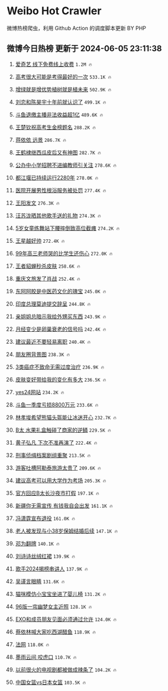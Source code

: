 # Weibo Hot Crawler 



微博热榜爬虫，利用 Github Action 的调度脚本更新 BY PHP 


## 微博今日热榜 更新于 2024-06-05 23:11:38 
1. [爱奇艺 线下免费线上收费](https://s.weibo.com/weibo?q=%E7%88%B1%E5%A5%87%E8%89%BA%20%E7%BA%BF%E4%B8%8B%E5%85%8D%E8%B4%B9%E7%BA%BF%E4%B8%8A%E6%94%B6%E8%B4%B9&t=31&band_rank=1&Refer=top) `1.2M 🔥` 

1. [高考很大可能是考得最好的一次](https://s.weibo.com/weibo?q=%23%E9%AB%98%E8%80%83%E5%BE%88%E5%A4%A7%E5%8F%AF%E8%83%BD%E6%98%AF%E8%80%83%E5%BE%97%E6%9C%80%E5%A5%BD%E7%9A%84%E4%B8%80%E6%AC%A1%23&t=31&band_rank=2&Refer=top) `533.1K 🔥` 

1. [增绿就是增优势植树就是植未来](https://s.weibo.com/weibo?q=%23%E5%A2%9E%E7%BB%BF%E5%B0%B1%E6%98%AF%E5%A2%9E%E4%BC%98%E5%8A%BF%E6%A4%8D%E6%A0%91%E5%B0%B1%E6%98%AF%E6%A4%8D%E6%9C%AA%E6%9D%A5%23&t=31&band_rank=3&Refer=top) `502.9K 🔥` 

1. [刘恋和陈昊宇十年前就认识了](https://s.weibo.com/weibo?q=%23%E5%88%98%E6%81%8B%E5%92%8C%E9%99%88%E6%98%8A%E5%AE%87%E5%8D%81%E5%B9%B4%E5%89%8D%E5%B0%B1%E8%AE%A4%E8%AF%86%E4%BA%86%23&t=31&band_rank=4&Refer=top) `499.1K 🔥` 

1. [斗鱼退缴主播非法收益超1亿](https://s.weibo.com/weibo?q=%23%E6%96%97%E9%B1%BC%E9%80%80%E7%BC%B4%E4%B8%BB%E6%92%AD%E9%9D%9E%E6%B3%95%E6%94%B6%E7%9B%8A%E8%B6%851%E4%BA%BF%23&t=31&band_rank=5&Refer=top) `489.6K 🔥` 

1. [王楚钦祝高考生金榜题名](https://s.weibo.com/weibo?q=%E7%8E%8B%E6%A5%9A%E9%92%A6%E7%A5%9D%E9%AB%98%E8%80%83%E7%94%9F%E9%87%91%E6%A6%9C%E9%A2%98%E5%90%8D&t=31&band_rank=6&Refer=top) `288.2K 🔥` 

1. [蒋依依 远景](https://s.weibo.com/weibo?q=%E8%92%8B%E4%BE%9D%E4%BE%9D%20%E8%BF%9C%E6%99%AF&t=31&band_rank=7&Refer=top) `286.7K 🔥` 

1. [王鹤棣继西瓜皮后又有神图](https://s.weibo.com/weibo?q=%E7%8E%8B%E9%B9%A4%E6%A3%A3%E7%BB%A7%E8%A5%BF%E7%93%9C%E7%9A%AE%E5%90%8E%E5%8F%88%E6%9C%89%E7%A5%9E%E5%9B%BE&t=31&band_rank=8&Refer=top) `282.7K 🔥` 

1. [公办中小学招聘不进编教师引关注](https://s.weibo.com/weibo?q=%23%E5%85%AC%E5%8A%9E%E4%B8%AD%E5%B0%8F%E5%AD%A6%E6%8B%9B%E8%81%98%E4%B8%8D%E8%BF%9B%E7%BC%96%E6%95%99%E5%B8%88%E5%BC%95%E5%85%B3%E6%B3%A8%23&t=31&band_rank=9&Refer=top) `278.6K 🔥` 

1. [都江堰已持续运行2280年](https://s.weibo.com/weibo?q=%23%E9%83%BD%E6%B1%9F%E5%A0%B0%E5%B7%B2%E6%8C%81%E7%BB%AD%E8%BF%90%E8%A1%8C2280%E5%B9%B4%23&t=31&band_rank=10&Refer=top) `278.0K 🔥` 

1. [医院开展男性根浴服务被处罚](https://s.weibo.com/weibo?q=%23%E5%8C%BB%E9%99%A2%E5%BC%80%E5%B1%95%E7%94%B7%E6%80%A7%E6%A0%B9%E6%B5%B4%E6%9C%8D%E5%8A%A1%E8%A2%AB%E5%A4%84%E7%BD%9A%23&t=31&band_rank=11&Refer=top) `277.4K 🔥` 

1. [王阳发文](https://s.weibo.com/weibo?q=%23%E7%8E%8B%E9%98%B3%E5%8F%91%E6%96%87%23&t=31&band_rank=12&Refer=top) `276.3K 🔥` 

1. [汪苏泷晒其他歌手送的礼物](https://s.weibo.com/weibo?q=%23%E6%B1%AA%E8%8B%8F%E6%B3%B7%E6%99%92%E5%85%B6%E4%BB%96%E6%AD%8C%E6%89%8B%E9%80%81%E7%9A%84%E7%A4%BC%E7%89%A9%23&t=31&band_rank=13&Refer=top) `274.3K 🔥` 

1. [5岁女童练舞站下腰摔倒致高位截瘫](https://s.weibo.com/weibo?q=%235%E5%B2%81%E5%A5%B3%E7%AB%A5%E7%BB%83%E8%88%9E%E7%AB%99%E4%B8%8B%E8%85%B0%E6%91%94%E5%80%92%E8%87%B4%E9%AB%98%E4%BD%8D%E6%88%AA%E7%98%AB%23&t=31&band_rank=14&Refer=top) `274.2K 🔥` 

1. [王星越好帅](https://s.weibo.com/weibo?q=%E7%8E%8B%E6%98%9F%E8%B6%8A%E5%A5%BD%E5%B8%85&t=31&band_rank=15&Refer=top) `272.4K 🔥` 

1. [99年高三老师哭的比学生还伤心](https://s.weibo.com/weibo?q=%2399%E5%B9%B4%E9%AB%98%E4%B8%89%E8%80%81%E5%B8%88%E5%93%AD%E7%9A%84%E6%AF%94%E5%AD%A6%E7%94%9F%E8%BF%98%E4%BC%A4%E5%BF%83%23&t=31&band_rank=16&Refer=top) `272.0K 🔥` 

1. [王者貂蝉秒杀皮肤](https://s.weibo.com/weibo?q=%23%E7%8E%8B%E8%80%85%E8%B2%82%E8%9D%89%E7%A7%92%E6%9D%80%E7%9A%AE%E8%82%A4%23&t=31&band_rank=17&Refer=top) `258.6K 🔥` 

1. [重庆文旅发了肖战](https://s.weibo.com/weibo?q=%23%E9%87%8D%E5%BA%86%E6%96%87%E6%97%85%E5%8F%91%E4%BA%86%E8%82%96%E6%88%98%23&t=31&band_rank=18&Refer=top) `252.4K 🔥` 

1. [东阿阿胶是中医药文化的瑰宝](https://s.weibo.com/weibo?q=%23%E4%B8%9C%E9%98%BF%E9%98%BF%E8%83%B6%E6%98%AF%E4%B8%AD%E5%8C%BB%E8%8D%AF%E6%96%87%E5%8C%96%E7%9A%84%E7%91%B0%E5%AE%9D%23&t=31&band_rank=19&Refer=top) `245.0K 🔥` 

1. [印度总理莫迪提交辞呈](https://s.weibo.com/weibo?q=%23%E5%8D%B0%E5%BA%A6%E6%80%BB%E7%90%86%E8%8E%AB%E8%BF%AA%E6%8F%90%E4%BA%A4%E8%BE%9E%E5%91%88%23&t=31&band_rank=20&Refer=top) `244.8K 🔥` 

1. [亲姐姐总暗示我给外甥买东西](https://s.weibo.com/weibo?q=%23%E4%BA%B2%E5%A7%90%E5%A7%90%E6%80%BB%E6%9A%97%E7%A4%BA%E6%88%91%E7%BB%99%E5%A4%96%E7%94%A5%E4%B9%B0%E4%B8%9C%E8%A5%BF%23&t=31&band_rank=21&Refer=top) `243.9K 🔥` 

1. [月经变少是卵巢衰老的信号吗](https://s.weibo.com/weibo?q=%23%E6%9C%88%E7%BB%8F%E5%8F%98%E5%B0%91%E6%98%AF%E5%8D%B5%E5%B7%A2%E8%A1%B0%E8%80%81%E7%9A%84%E4%BF%A1%E5%8F%B7%E5%90%97%23&t=31&band_rank=22&Refer=top) `242.4K 🔥` 

1. [建议最近不要轻易离职](https://s.weibo.com/weibo?q=%23%E5%BB%BA%E8%AE%AE%E6%9C%80%E8%BF%91%E4%B8%8D%E8%A6%81%E8%BD%BB%E6%98%93%E7%A6%BB%E8%81%8C%23&t=31&band_rank=23&Refer=top) `240.4K 🔥` 

1. [朋友圈背景图](https://s.weibo.com/weibo?q=%23%E6%9C%8B%E5%8F%8B%E5%9C%88%E8%83%8C%E6%99%AF%E5%9B%BE%23&t=31&band_rank=24&Refer=top) `238.3K 🔥` 

1. [3类癌症不致命无需过度治疗](https://s.weibo.com/weibo?q=%233%E7%B1%BB%E7%99%8C%E7%97%87%E4%B8%8D%E8%87%B4%E5%91%BD%E6%97%A0%E9%9C%80%E8%BF%87%E5%BA%A6%E6%B2%BB%E7%96%97%23&t=31&band_rank=25&Refer=top) `236.9K 🔥` 

1. [皮肤变好带给我的变化有多大](https://s.weibo.com/weibo?q=%23%E7%9A%AE%E8%82%A4%E5%8F%98%E5%A5%BD%E5%B8%A6%E7%BB%99%E6%88%91%E7%9A%84%E5%8F%98%E5%8C%96%E6%9C%89%E5%A4%9A%E5%A4%A7%23&t=31&band_rank=26&Refer=top) `236.5K 🔥` 

1. [yes24网站](https://s.weibo.com/weibo?q=yes24%E7%BD%91%E7%AB%99&t=31&band_rank=27&Refer=top) `234.2K 🔥` 

1. [斗鱼一季度亏损8800万元](https://s.weibo.com/weibo?q=%23%E6%96%97%E9%B1%BC%E4%B8%80%E5%AD%A3%E5%BA%A6%E4%BA%8F%E6%8D%9F8800%E4%B8%87%E5%85%83%23&t=31&band_rank=28&Refer=top) `233.6K 🔥` 

1. [林孝埈希望熊猫头盔能让冰迷开心](https://s.weibo.com/weibo?q=%23%E6%9E%97%E5%AD%9D%E5%9F%88%E5%B8%8C%E6%9C%9B%E7%86%8A%E7%8C%AB%E5%A4%B4%E7%9B%94%E8%83%BD%E8%AE%A9%E5%86%B0%E8%BF%B7%E5%BC%80%E5%BF%83%23&t=31&band_rank=29&Refer=top) `232.7K 🔥` 

1. [B太 水果礼盒触碰了商家的逆鳞](https://s.weibo.com/weibo?q=B%E5%A4%AA%20%E6%B0%B4%E6%9E%9C%E7%A4%BC%E7%9B%92%E8%A7%A6%E7%A2%B0%E4%BA%86%E5%95%86%E5%AE%B6%E7%9A%84%E9%80%86%E9%B3%9E&t=31&band_rank=30&Refer=top) `229.5K 🔥` 

1. [黄子弘凡 下次不准再演了](https://s.weibo.com/weibo?q=%E9%BB%84%E5%AD%90%E5%BC%98%E5%87%A1%20%E4%B8%8B%E6%AC%A1%E4%B8%8D%E5%87%86%E5%86%8D%E6%BC%94%E4%BA%86&t=31&band_rank=31&Refer=top) `222.4K 🔥` 

1. [刑事侦缉档案剧组重聚](https://s.weibo.com/weibo?q=%23%E5%88%91%E4%BA%8B%E4%BE%A6%E7%BC%89%E6%A1%A3%E6%A1%88%E5%89%A7%E7%BB%84%E9%87%8D%E8%81%9A%23&t=31&band_rank=32&Refer=top) `213.5K 🔥` 

1. [游客吐槽阿勒泰旅游太贵了](https://s.weibo.com/weibo?q=%23%E6%B8%B8%E5%AE%A2%E5%90%90%E6%A7%BD%E9%98%BF%E5%8B%92%E6%B3%B0%E6%97%85%E6%B8%B8%E5%A4%AA%E8%B4%B5%E4%BA%86%23&t=31&band_rank=33&Refer=top) `209.6K 🔥` 

1. [建议高考可以用大学作为考场](https://s.weibo.com/weibo?q=%23%E5%BB%BA%E8%AE%AE%E9%AB%98%E8%80%83%E5%8F%AF%E4%BB%A5%E7%94%A8%E5%A4%A7%E5%AD%A6%E4%BD%9C%E4%B8%BA%E8%80%83%E5%9C%BA%23&t=31&band_rank=34&Refer=top) `205.3K 🔥` 

1. [官方回应B太长沙夜市打假](https://s.weibo.com/weibo?q=%23%E5%AE%98%E6%96%B9%E5%9B%9E%E5%BA%94B%E5%A4%AA%E9%95%BF%E6%B2%99%E5%A4%9C%E5%B8%82%E6%89%93%E5%81%87%23&t=31&band_rank=35&Refer=top) `197.1K 🔥` 

1. [新疆你无需宣传 有钱我自会出发](https://s.weibo.com/weibo?q=%E6%96%B0%E7%96%86%E4%BD%A0%E6%97%A0%E9%9C%80%E5%AE%A3%E4%BC%A0%20%E6%9C%89%E9%92%B1%E6%88%91%E8%87%AA%E4%BC%9A%E5%87%BA%E5%8F%91&t=31&band_rank=36&Refer=top) `161.1K 🔥` 

1. [冯潇霆宣布退役](https://s.weibo.com/weibo?q=%23%E5%86%AF%E6%BD%87%E9%9C%86%E5%AE%A3%E5%B8%83%E9%80%80%E5%BD%B9%23&t=31&band_rank=37&Refer=top) `161.0K 🔥` 

1. [老人被发现与小38岁保姆结婚后续](https://s.weibo.com/weibo?q=%23%E8%80%81%E4%BA%BA%E8%A2%AB%E5%8F%91%E7%8E%B0%E4%B8%8E%E5%B0%8F38%E5%B2%81%E4%BF%9D%E5%A7%86%E7%BB%93%E5%A9%9A%E5%90%8E%E7%BB%AD%23&t=31&band_rank=38&Refer=top) `147.1K 🔥` 

1. [邓为翻牌](https://s.weibo.com/weibo?q=%E9%82%93%E4%B8%BA%E7%BF%BB%E7%89%8C&t=31&band_rank=39&Refer=top) `140.1K 🔥` 

1. [刘诗诗丝绒红裙](https://s.weibo.com/weibo?q=%23%E5%88%98%E8%AF%97%E8%AF%97%E4%B8%9D%E7%BB%92%E7%BA%A2%E8%A3%99%23&t=31&band_rank=40&Refer=top) `139.9K 🔥` 

1. [歌手2024揭榜串讲人](https://s.weibo.com/weibo?q=%23%E6%AD%8C%E6%89%8B2024%E6%8F%AD%E6%A6%9C%E4%B8%B2%E8%AE%B2%E4%BA%BA%23&t=31&band_rank=41&Refer=top) `137.9K 🔥` 

1. [吴谨言眼睛](https://s.weibo.com/weibo?q=%E5%90%B4%E8%B0%A8%E8%A8%80%E7%9C%BC%E7%9D%9B&t=31&band_rank=42&Refer=top) `131.6K 🔥` 

1. [猫咪模仿小宝宝坐进了婴儿椅](https://s.weibo.com/weibo?q=%E7%8C%AB%E5%92%AA%E6%A8%A1%E4%BB%BF%E5%B0%8F%E5%AE%9D%E5%AE%9D%E5%9D%90%E8%BF%9B%E4%BA%86%E5%A9%B4%E5%84%BF%E6%A4%85&t=31&band_rank=43&Refer=top) `131.2K 🔥` 

1. [96版一帘幽梦女主近照](https://s.weibo.com/weibo?q=%2396%E7%89%88%E4%B8%80%E5%B8%98%E5%B9%BD%E6%A2%A6%E5%A5%B3%E4%B8%BB%E8%BF%91%E7%85%A7%23&t=31&band_rank=44&Refer=top) `128.1K 🔥` 

1. [EXO和成员朋友见面必须通过允许](https://s.weibo.com/weibo?q=%23EXO%E5%92%8C%E6%88%90%E5%91%98%E6%9C%8B%E5%8F%8B%E8%A7%81%E9%9D%A2%E5%BF%85%E9%A1%BB%E9%80%9A%E8%BF%87%E5%85%81%E8%AE%B8%23&t=31&band_rank=45&Refer=top) `124.0K 🔥` 

1. [蔡依林喊大家吃西湖醋鱼](https://s.weibo.com/weibo?q=%23%E8%94%A1%E4%BE%9D%E6%9E%97%E5%96%8A%E5%A4%A7%E5%AE%B6%E5%90%83%E8%A5%BF%E6%B9%96%E9%86%8B%E9%B1%BC%23&t=31&band_rank=46&Refer=top) `118.9K 🔥` 

1. [法网](https://s.weibo.com/weibo?q=%E6%B3%95%E7%BD%91&t=31&band_rank=47&Refer=top) `118.0K 🔥` 

1. [墨雨云间 咬虎口](https://s.weibo.com/weibo?q=%E5%A2%A8%E9%9B%A8%E4%BA%91%E9%97%B4%20%E5%92%AC%E8%99%8E%E5%8F%A3&t=31&band_rank=48&Refer=top) `110.7K 🔥` 

1. [以前很火的电视剧都被做成辣条了](https://s.weibo.com/weibo?q=%23%E4%BB%A5%E5%89%8D%E5%BE%88%E7%81%AB%E7%9A%84%E7%94%B5%E8%A7%86%E5%89%A7%E9%83%BD%E8%A2%AB%E5%81%9A%E6%88%90%E8%BE%A3%E6%9D%A1%E4%BA%86%23&t=31&band_rank=49&Refer=top) `104.2K 🔥` 

1. [中国女篮vs日本女篮](https://s.weibo.com/weibo?q=%E4%B8%AD%E5%9B%BD%E5%A5%B3%E7%AF%AEvs%E6%97%A5%E6%9C%AC%E5%A5%B3%E7%AF%AE&t=31&band_rank=50&Refer=top) `103.5K 🔥` 

